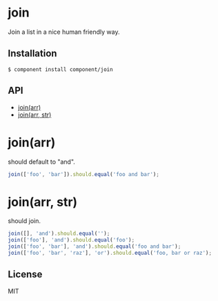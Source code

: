 
# join

  Join a list in a nice human friendly way.

## Installation

    $ component install component/join

## API

   - [join(arr)](#joinarr)
   - [join(arr, str)](#joinarr-str)
<a name=""></a>

<a name="joinarr"></a>
# join(arr)
should default to "and".

```js
join(['foo', 'bar']).should.equal('foo and bar');
```

<a name="joinarr-str"></a>
# join(arr, str)
should join.

```js
join([], 'and').should.equal('');
join(['foo'], 'and').should.equal('foo');
join(['foo', 'bar'], 'and').should.equal('foo and bar');
join(['foo', 'bar', 'raz'], 'or').should.equal('foo, bar or raz');
```


## License

  MIT
